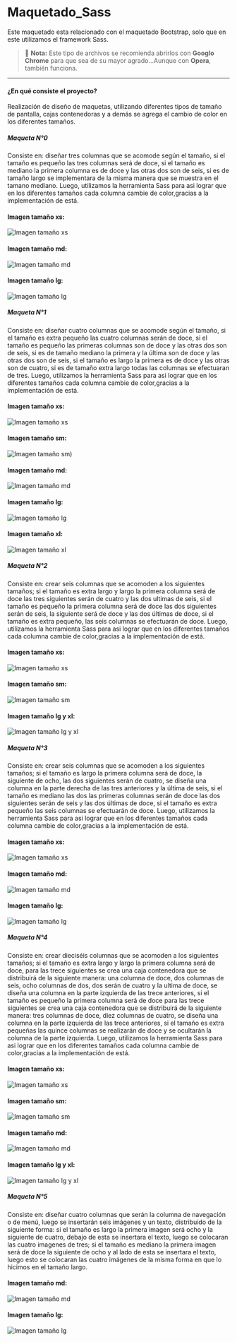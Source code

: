 # Maquetado_Sass
Este maquetado esta relacionado con el maquetado Bootstrap, solo que en este utilizamos el framework Sass. </p>

> :memo: **Nota:** Este tipo de archivos se recomienda abrirlos con **Googlo Chrome** para que sea de su mayor agrado...Aunque con **Opera**, también funciona.</p>

________________________________________________________________________

#### ¿En qué consiste el proyecto?
Realización de diseño de maquetas, utilizando diferentes tipos de tamaño de pantalla, cajas contenedoras y a demás se agrega el cambio de color en los diferentes tamaños.</p>


##### Maqueta N°0
Consiste en: diseñar tres columnas que se acomode según el tamaño, si el tamaño es pequeño las tres columnas
será de doce, si el tamaño es mediano la primera columna es de doce y las otras dos son de seis, si es de tamaño
largo se implementara de la misma manera que se muestra en el tamano mediano.
Luego, utilizamos la herramienta Sass para asi lograr que en los diferentes tamaños
cada columna cambie de color,gracias a la implementación de está.</p>

#### **Imagen tamaño xs:** <br/>

![Imagen tamaño xs](https://lh3.googleusercontent.com/dZQQ-qoaXWznh-QD0b61UBiFTum0ikZ8Z4cSEgckRzKAlvzUg3xFDKTG-VkDHwXcTHwx41u5IrqCjGR2puCw2pjIfcoglwU0vFpaKWI4_97eBVMVenMJ_4qKUFvFsmG6aJi8M0puZPAqUDZfQDxZd37Uw2bVu6TjtuRjgLCV_G0G-kLp3D3OTthPaLBfNDnzlaBQpFfdHR9mGJVfkOD4oaA4dlxJ_HN9xsvnEMx6pdogWlfj5D9T2u0kzRoU-SeRspyW2OiQid4xuXDK4ra2cEMG8_4-MleMADB2KL0aLy34wOzbdvQwjTwlufsHWQX9-rpCMwfaXLZljdNBJNuMzk-a0v43jjkFm8_nHC6OLZogab18MW5HPKOaoE5K8VQSbkqtghXkP6G0ili0b9bN5IGYnOByT46xVnXcVn9A8DcHWGn0V4DNnDBXywL4q4qTovK_j3qd6EqmUphoYI0jrzh6WLBmJuTuP7MeqWiu-Tpl7PZMk2HEK_cvnXeytANcC-87A67SssvEh4-Mf6vfF7I4ApUrr8CKxTWfkDbmotbCI1iyhwadZNlKYDRqGB0v8GLg9e63Shx6D6rlMdCsUDQKHATzDGE3gKEBVPL7k4nJkRfQ8sc1Y6Kr9JtwSxF2Y8y37s953c3wZKr5HEVKlB_tSyLfaCYnqBh-Y2FlL1R8OpuVKyQJE0VDnG_NRdmYZUAO8lYDwoBPgphk5F5g9ZE9dlB68KKlxk4YfifT9nCIhgbkonSZ602xVIDvxWxR0yqot2fvjYBVqnG85K0-NvXlHZdnbjtF9GTIC7JKM7TeXCf3tdnr9o_Oi-h_Aybrp412=w442-h299-no?authuser=0)

#### **Imagen tamaño md:** <br/>
![Imagen tamaño md](https://lh3.googleusercontent.com/GBrMTQ3iuOXsIoGxTBt_kIBMKndzrLr4wuboJhNZkTAPMwP8x9H_2NJdUR8vK-fMEGdwNW0aY1Noy6PyZt-y35q-7FDejt9K7B2vol_skBpvrxTfQu6mKYWRP84cuIrkQ3AC6qD_V87eKMfj-YlRTFGOlN44528F9ExGwSNkm1ORiE0WuFIMe4d4lsRul3peOH0_EOaYhuLSIwY-GmRBUZ4tij_jWOM2PqZYlKZW2rywdf_I_BG_KOWl7VBoWKex7gE4bDAgF_7e58uErnI5715a56V6oig5dXkija--y6jKPzR36kMOdoePFqksNCA9FVVQ1oCKFPIxmuIZUuFou-_cRaW_9gJ9fBNvfiNJgnUjf-1NDZkLms3lyyxjpnrDhQCbX0jlhQ8mNpZE9vrkOo2_67r3tWFQZtynlo4SfQLlmnkWMOFYstvA_6KJxhqQ-S14ovHnXMaOscxMVUzwAupUxFVajZixxZm8KO5KWuCGz2rvj26GMDwG5JB1OAWzCByqLf7EP2fyqYjTeUsQXOAdvBJvGwyEBLKhzu2mSaGWohAtxeDREfNvoDFOTfolfJg7R5kSIvYQC8nN2OIsJv0d1trA3LGFfgjVd42OhQSXNUByFaj81SBg5fjkfHyZ4qAP1hokiikEMwWTaOWK0wlwLhd1uo3VqkgT7KBRYljRvpA5IKamcaiTJhVSjiTICxOqliDwWUar80UNHMTENo7eaSwCf8JxaikdaxwZQ0PjL-Y3sQs1HULB36ixdc68-hVqZNiGDjqsMG5IsIvpPKd7MSVVquzUu56OIpQz1dzGlcIk1VVhgAy3P1JlronZXIF8=w565-h199-no?authuser=0)

#### **Imagen tamaño lg:** <br/>
![Imagen tamaño lg](https://lh3.googleusercontent.com/SnF2pF_WkxIQOhWF3qxc4oRXHrW69IknDUX09FMw764Ys3D9yJcaaxCBjEFR8UHrPa-DBBCyvK6b7f4CdHHBiV_PKZLHh916v06fBL-IsEAGBEpxHZquX0drJhHDVLrCTooMi0Z88eBth_1P5sUCRrWHBcyQlrVeWOqojOywPKxS4STqwHrI507nUSXJ7fJzPGBW2zPwXRXTSW-PMO1hDSB4uNEuwE1IU7D0nPGFqSzy-2tWtw6bXTw-F38SuMNvv4D12pOBOIBDnMH9xyEp-QdxenAmqmQ7fGGFiLnz34h9bCFgPUsjLOzLBKE6eDRByFciRKl6h1cs8dTbByDenjUVB-Ypbsdy-pIxH_l7jolgeqDfoxzKs4vS65HaAbr1Dl5jDh47OoWkTLtRYUpxgg_bvB19rvrI3dLc55Eua84oHWgx8aU3jCWi_RGOwgz07Sxp_DnQgp01rcmeWcSuMcApg1tHzmEGNwIOwrbWB2iisAswun0sRlh_lfaJEcdr90O3bGedx8naNKRrDYkUNRMa8n0i5pjowXA6HCTOlKj489kfpRFejtvvbi3ZXlgWeaWtKbtUZ-15W8ifH21xdx60k90xzKAtvIrefHiDtahnTJQ3G0BG6zNgCDK4fFJTW1_SxWy9NbN4BAJFYKc9lf1VdTU93FtzjZPnvLmhN0P3UcIMmMS0YGNjAp0jI2umjE6CYH_p09YMUCNNGZVBjvh2qqESAyXzRDLY2QOZus_kFuhI2q0r7Dmajdir8navdi-7i4vERv0mOB0StHxg_Bfdnwr3zxIOCtMMMpY6iHYOSVDu8Y7ZB5fPRaAWo_EuaGM7=w643-h98-no?authuser=0)


##### Maqueta N°1
Consiste en: diseñar cuatro columnas que se acomode según el tamaño, si el tamaño es extra pequeño
las cuatro columnas serán de doce, si el tamaño es pequeño las primeras columnas son de doce y las otras
dos son de seis, si es de tamaño mediano la primera y la última son de doce y las otras dos son de seis, si
el tamaño es largo la primera es de doce y las otras son de cuatro, si es de tamaño extra largo todas las columnas se efectuaran de tres.
Luego, utilizamos la herramienta Sass para asi lograr que en los diferentes tamaños
cada columna cambie de color,gracias a la implementación de está.</p>

#### **Imagen tamaño xs:** <br/>

![Imagen tamaño xs](https://lh3.googleusercontent.com/xrIGuZtqG_nseajdJMnbrjObJcrdBI9IOvz0m9w1-6ikK2K2ThIo0nNm-YrgAOxJoIggmTcv0GwoCCLXbcWlUZoofdYSKebW728PWLB-31Gn4B6HGXGfs5_tPJQYSn-Qo6Io-B3w8buONScTWEfEJnZpTt8DFhkveqBJ4_knvrykrQtIEeEBC9lTnD06kE9lHChoDBOjvvZlhAKmMAGI2jWtTz7sw25Euhs_Gr9tX0abs0mH5THQXwzlF48gZ_eMuGaGglNIBnLaA9lcjfdNfp2XW4IUWwcfNQbJRv2I6h2bi5PzGWh-GFw8vZUDeSbP-9nTPOeE-GPeF5_iho9XYZZ4WqA0A_WEgSo00Wo-015fHuWR5ef_N1OGX1WuV-WDOYZtXLu829tTnohiHMK4bZaxw4o7tI-xZVqK9ZWSkTvA9vM_biXTpcDNgm0e-uWr0lKo2fqXRQSFBZW84819btvb47JsRQpR4CALAjaak0Kqis_Cs6b3tR7v_NyyHgjM2NIOqLY8qCq49fkz57yPgTwo915IgTqeWKMfgUnCc6PYWreAootcUsuchMkq0eQ_n6Dc3VltQ3HnhvASzGO5l7Ky37cBnmPZDmK7_pGPWAd9fMsZ7M38ni2wPjjQj0pXVspGV5LPQA5cNNQQvJXHwWt3yEMaKGZCkdexAF-xbozYV6pgRnM3crt-MioJVnRQQLzlwOBINjHdqT-F0K5VvSx96_iLWHf3QsaPrv5U7fYHml1wEBQbU2cghHO1CyG6zyM4q03XDDVIwwdlqOngjHyze0ozgGt5uf7UlrPVZBCnp2wkH7yVKLXAUS73oFlRaiFe=w432-h569-no?authuser=0)

#### **Imagen tamaño sm:** <br/>

![Imagen tamaño sm](https://lh3.googleusercontent.com/4Qyy6c49XY-g1n7SIP1e5I-snSbQt_s7cQh9jsj64WElVGB2SXxHbMTH7Lgq_RvIy7gLEDTH47k9EcKoj4vPjM3laapxvADkLVlA-RlNRhGi3UWahmNTbL3baiXYegHUemIeHsugE_SCGct2t_WPY_R1ZGFKYemerXsZvhUtAGGDp1Y44Q4aZVynPzXyK7qtEZ-P98qQnAnQvKmRWAvfNDS8JaWQxpXoWvYzelKzNtZ9Bog8v-_YhplUfAiU6V1OlGn8k4zqMsaLz2txN_KS7kdHS78yHN1DpYAzMrzRX-vv6VkkcjIuX8feNXPhUB-LWYtUDFkdM6268gPNHo2xghTMDM5zat_MCbHqvZKUHOg5GxeiZutp6qdd1s_mpOOoG4SqaIUk6_lWrojnW2fWjqvkrQhg6G9SyNqucdqJYlo-jDClF834Jpo7SQTEVV_1_Ufnixjvlp7Gny0law-X-qD_zMtHxnyXaoblpPjeqaTs8AQAdcsXCgOGCtl5q4n9drzlPiyUT8BemBDLpzxh-Zt_Kr4sZUc43bCk9P8L40aGRxTaQDKiMnC1sIlilnTGb7Hz_lNsY92nVVn98KImIbAEt9aByYPZ-UryrtrVvRZtz4odl3VuSoOlUG4o2cyEfhCmpXB2TB5iC_MbqO78BsjtribSrhKgNS21hKfDUFrUztp1yoEd5PiQ6E0an9nvkUwzhvriipFpECc-4XS5YjoBDbVzDJRBCNgnHtE7eN1OJEK0JXrXUOHMjg_-0Jai6MG3ulp9QI3SRDDgBVILMWKN38w8VDclTg0FT_dx9j_QJqHDozOU7xxMBwnvg4Dn-BAx=w593-h538-no?authuser=0))

#### **Imagen tamaño md:** <br/>

![Imagen tamaño md](https://lh3.googleusercontent.com/x5cmnYp7jbLXXQ7P0yjGvjHelZ28hh5VkCSYyprol1Uq0GpQStfqDmVbhH3a2Wr3cHm_mHucnfhu7ReMLK4nhwBLvnnVj_x2WaeCPP8vcklpgKFiKs5I_zJL58Nt1T-kJ__Gh6p7fpnuwym3TtFETsu_C2P9RUjUCaMKeA3kKbOpnPo39AcgmWcnRHUCVsIITG22S06_fcI4_CRenkDAZh4GdY6du2hdhalis97GrQgwUG-aRcEdQJkZu6dCZzjkXu_HaaWROSJLUGvcW_b48MGsXrfNwB5W57PvCgJG1WetcQ5ufC8SQLAG1ydtXymKj09Qxr6FkFO_jti6zcOGgI2F9UdXSJ8utaaEom5EGL4ywWa2Sw7qFB9Xn7__ltajob7teCrrlmSEobqbYaIBl666lad1IBu38p4h5nDEKM_U1AZ2Glg7Ou4KxP56ohEoIdV7vrCIXkGWR5WVEAYprGObD9Hgu8Rhv5AaM7jFZoD4au8XIIqAQchcaFvSmp9dqa4MDnNDue36yUbrLmKj04f-xdR97w12RSSojDdDy1ycaBIdMDRFgjg3NXKooguT9JsmA9TsRwDe9JlsqE3iSBUFVj4IzMPnTi1FeASAb-AWJqF5M_atyWPmKOmY02q99Cp7ObQsO_FBdXTNVF5W7PjJW9N0CZwapUp9SbLsxRQ7zz10gXNomDOsuE9v0Tu0dnd_hkZnrfO9Mc9n5sjTDGEgBah7SLT1-TknQJ4CatSNzo8FQsELuHlS560QvxI2EGckyRfmqqaZv3sqnBiYlswuRrzIMQGBGYTi1QfUOrPN-Wgnxd9fkYfTYL53DYQnQsim=w643-h389-no?authuser=0)

#### **Imagen tamaño lg:** <br/>

![Imagen tamaño lg](https://lh3.googleusercontent.com/vN8VvuyPYeWn9DjSYEKEu05qQDx5I0xpbZcpyO-LyundWEx8HC7Rj3N3j0RXqZccdVILfEX1dOUcyGV1KXJc3a9ME3VeYT-j74gMSaNKEkop3zBKHXaxfKsUpk5HN3yPVToyc5jrN-xMDc93zNRMMMpbI6Rvse3yJ8WcmrtJ0_HklZhOz54agM5BO8MtOyWwKyuhqmiHTe4mK5DUD2W-FtkSY_ZUUUPENvUatWApLiqDqj-aCpQJz3VmTjyG4J6swSEh871pr16AYIvMUT7as4n27i_BlRTM9pDNZbq7-BGaZMmwwA_77sPfhYFP5e89jbxbosQfxKtzB268y_iLNAH_Ukfn2WiHDs_cDsFr7BHRh2lNdn5p5-5Yy_7rY1gKFkqbYDhTScU2F89mbQIUMmEQYkP9y6ljoU31iTwPDS9KK2ODVGVJobcYBBYsoEtVHfuSewHDk7GKeZ_k21IuEUkJkPcrpXj39nko_CukP7m6mzmkqNlHqft5rf0c8nlIhLMMZ63JA_8H2_M79-tcRWB1_MkbnHnuLJqGiLU9I5Tsisr4N8V_iexMX7rS5NYqgmaVWPp5ZmyA2VOELaeK2J_m8Bs-GdWlSBLtfg5WA5gKgk5o4714JIUY5KEMcT7dxQhExpiHNPhRdGwRgkJCkJxMPs7U0y_4bMzI1vGNT-84B7Ddng8rShYHMIusBjwiGHvNCq9k-xNFznTtc9apc2_l37WnJGcS9ZNXgcLX0iitVNTEtGDj5ntCzxUx8UX8TS927k2ANRhaa6d-8yS3eQL3aY6zqWHjG_ROV8Vpx5f1uzqB0qgjF6PYD0R-iegXSvwA=w643-h215-no?authuser=0)

#### **Imagen tamaño xl:** <br/>

![Imagen tamaño xl](https://lh3.googleusercontent.com/J_2q07kELgMLudkILcXPhZcvgNS5hd6UNXeju4jvkqwhSREx1Q88OK7wYKA0Ke8DI-ye4YXZ0XTNxB3pxraeTDZmjpBG8Y3RR5JS4OHBPSILLplOYll_YvEaKM0iGPtMSLSwPhrFxfd2_OMLNWetACnfbwL5AXv0PeDELovQPuzZZZq4RAyUIVCHuygDeSjR2-XWuK88d-ne_Fpq8ing65ioJ1sU-8SzYyQrZc94WTh-Hc5rkCqL2nq0rG_kBACfBXcARvFX4hIuTjtN312Nuf2BLkfkS-WkyiMKHU2UP1mGIH-PYcZj0AQzSVHLGc2Pofqsm4y-fetD1WWQiIPanTchCDcOCiNmjJHqkdLnbX_VpFP87roepULvbABUcz98SzGulNiPQb5X19YY6tpRc6gRJTuD3worTX3cXpjwsz1xiz99wGte35kT50ZjOhetq2RJmHcyaY0nQbPB91iHVFhT-O96r9K1SuSFap69rlmIvyIRVurZhlj8--CJ2GWSw3skyHO3Yu_NMl4iQRts9jBSuAt6srCJqovT8arj5EYU4eA7yoafewm_smlgB8IHxYyT4nxwNEk0zY8PWAuO5Wj70qWXsVSrPc4m5kkD030JIN65WjB71kwxeXEoPpHEJWJjo4CS2ogBivZMwy35sFxNPuiavNk02scd2utCa97k6GqAS6cTayquD-vAbbQc7pUPtFbXlq7Vy1eg-lUO5qjkQSO7eXoAldxNNNW6VzdTe_SiLnXKvzuI1SEP-ysmkeEW2PplejVQjWbLipdRI0ze4My-_YJR35O7uZJsShipTIBo6cccBbZSA_FBAOxmg_Kb=w643-h86-no?authuser=0)


##### Maqueta N°2
Consiste en: crear seis columnas que se acomoden a los siguientes tamaños; si el tamaño es
extra largo y largo la primera columna será de doce las tres siguientes serán de cuatro y las
dos ultimas de seis, si el tamaño es pequeño la primera columna será de doce las dos siguientes
serán de seis, la siguiente será de doce y las dos últimas de doce, si el tamaño es extra pequeño, las seis columnas se efectuarán de doce.
Luego, utilizamos la herramienta Sass para asi lograr que en los diferentes tamaños
cada columna cambie de color,gracias a la implementación de está.</p>

#### **Imagen tamaño xs:** <br/>

![Imagen tamaño xs](https://lh3.googleusercontent.com/p8TWNhmbsR8o_Tu5PDdR6nI_jWrgInRx3RtrldGt_GGJGNS8TvZOHoB8F-McDfdOMt-GV3V0MIbvk7T9IMF5HrnUmDoK-BE4Fcn2kU2QX4SKRUlV8UQaGBo4xZZIMLuB5KjXu9_HEB1I5_bchBlx7ZGtNebOwbxbpP3z50n5m3oOLuc5NRRauU7lOS3_7B1OFlhdbKFEWAvgNXqFGrdtGPWePo1lZZmh7ftYh178v70kFp3I05ZVu8FvWuYF1dVC65bnQ4B1uix4i7nXoEO3cCdrBMR_5FbFIOnEKeXBSZf0m-AV1uCQu5T8Wzm0k2aNJf4Xxf1ndE8_U7XfrYNqH1fJH5b5fVb30uddGA3ZiSUGjOSDs6EnRV3941fFiaMRF6r7VuC2_TFvMh5AEXmhmA-i5GOBNQRieKp4NwEb12rSQZG1WftVZVlmEgN1twj4Rp0DZP591Kn7FzddhKAYL79JMqeGDLFCxoZQA_22h6o98LqCqqtGLafEtEt1PSnrMQ-03burJvfHtgQaZsFx5h1YGd4NSBy8pkrLAc7HCPk9Hh-xhKJXGDnnKsDEcH5Ts3ez9ztE7Or_vFoxXvajOQbOdPTNnv_vBXDv8v1T3boQg7vV8406H22iReAalcWq1ysEIwi9rvDkMUSyXbaoFU3rWYTPngTW9tIirSHhjx2ia5MEnjHJc2AsoNE1ZFfV4b-QDYfC1e-5Rk4lVAcXy002SahrdU0TB5JF02XO-WhAybCIQSmqGlvUiRRDp2F65mMc_uaV1b4ms9ce_tkJKxJv3ldyqM6-ha7uWtJZ6jJr2hnedQGyOhfjUhausA2DXy9w=w500-h403-no?authuser=0)

#### **Imagen tamaño sm:** <br/>

![Imagen tamaño sm](https://lh3.googleusercontent.com/SQPIA_45xc4GJkrhFz5G5qP1pGR_7PE0MGocKvgY6AnsoOF5osvKRBiQphQmS3rDDMlbTNMdDq813U8X0LSs0kmggrDzGxxyHexLh-LXuvu9bBccYARaxCzJrkYkzGBrt_8IrG-aBtqY5sdAG8zjVbLFnSDHLiPhOb2VSFcdJcyLewVImM6PBCBD1l4u4gTlzbJ9b_tkmDfrQS6PHNjZXMTLirTj7fuctvnQKui02Aw4JneOflzGPrYDTZzBdM9yPVCQJ45pL7nDg_sW8ML5FDd0QyUHi_rjDgwmIVWiWGuyNjVefiNHYvFvxywufly1rSl-ymGAmXGsTS2M82tahH0eTpt1C5Y9k1jK4pvLpxRTVQATdZnGTOKu4j6Cn8hf6BvQ70v3LbRfcJ8_kAU1wBHae4bCEI3n27iOnpw7KGHi3m6CKt1ehe7PjO_UKtETS3fF_7DPT8MF1DZsQQkNUlC8O5-OZKxvcuFH6_2r20DRPl2Lhlaav4s1iUCshJln1ZDrEy5T_ENVTLycpiZjCzUsSEc0V_iezh-I3UtduvxYTRzfpTs9s0-_TlljyDTd7MHHar6npeSA8_DiGndVQzboQ4lm-N4nLlzNdxvhO02GWKtVFQeL24xzfO5ggGtGoJ2of3QAozajvY0Mi31ietiZdvRflXG2GJfKiQA1zVlkePDLliUBayDEy7r9fv6nXpeyo6t2vvvicewJ6rdJcCtEHtQTkzH722ysO4PR_xP2JigUTa_Re_6g4S3KmWA110fSBp78NTe190M3onKE3G6tf7mmOzCBUc2OQy6hW7cDTNEZp-B6icWld-ApUSpMVIbc=w643-h295-no?authuser=0)

#### **Imagen tamaño lg y xl:** <br/>

![Imagen tamaño lg y xl](https://lh3.googleusercontent.com/tAbGmMUGsWAJhMsNLFLAGZMLmHT2iidlFdq2NnRpqRGZe9Vtndndk11_u8tRh3_YcZ-wB4mjkHinmTxmpgAs1VYfH2-m-qm8_zk6sjHqh728KSmYT5PiUJPid18y6ohBjw-Pl6AToTdXdyPXRCZdbepZY9EfaNZEovN4arByDXKp8RWDT9mAYN6ztKso7zWW5x6fgQq5wInylXOey8ombfj8rTVXMSnG8eSPuHUF-9n8vnUJLrKmGcVPCo2HFmm5oBUNPEixllUGXFw243gcp7M5RhOTsKxidYRXmh7u4AiAe_O-R5fdXTucQWbPW1ghqCnfdqvh56DyD9a85MsXghmC4A2dDjBmVnWBgOqt1AbUI47qPJv-f2ArMy124bEqTzEaergdyzeZ03rFzWrZ8aUuG7mfrT-hLODq7sS6_zVSc-X31T6fev_1Sdk0DyHACc5fw_QSQG7BCucH4HOfQSl_qBDM5LbQljSRmTD8vbcubJBl3c_K76ugFZDRrAZYCRflZVUYj7F2uoU6YIxo_ngyA8Tazcr6AHnPEJHdKsippxsU83f2ACiBWqTVU_55T0Hfu9C_v5KfXmk4TiSzULNCTuIMTsQWfOvEqw9mqPVAqg2f4WzRgyyiHr8jR9wsKRZB_nY3wrDM69MAYu2DLL2sSZ-pq-EMOcxGZCc1XO9fEWABI05nBSjNSZZRHvg_lpXe1YnM5my0IdVo-b-QDEIqgfB_tz8XB4jEkNA5wrhxPmKOvaz3PDXrPUzkDDCYOzaS1Dy_tCVZisfW_ooHuzvAL9kUMgvJwtpSFRgx1Xzr8Gb0Higue3yamNXJF-B5JrCY=w643-h114-no?authuser=0)


##### Maqueta N°3
Consiste en: crear seis columnas que se acomoden a los siguientes tamaños; si el tamaño es
largo la primera columna será de doce, la siguiente de ocho, las dos siguientes serán de
cuatro, se diseña una columna en la parte derecha de las tres anteriores y la última de seis, si
el tamaño es mediano las dos las primeras columnas serán de doce las dos siguientes serán de seis y las
dos últimas de doce, si el tamaño es extra pequeño las seis columnas se efectuarán de doce.
Luego, utilizamos la herramienta Sass para asi lograr que en los diferentes tamaños
cada columna cambie de color,gracias a la implementación de está.</p>

#### **Imagen tamaño xs:** <br/>

![Imagen tamaño xs](https://lh3.googleusercontent.com/m09NCZBgnq814KybFKk7AIEPMaU6E1J6xYkLsLBPYdiTTq1GxnvshMCC45bbOwl_ndOIaIGxFwtQJbdF6GmSzPBF5FvNvlKfWi0qQpx-eSjHW3_szV0mMUl9WFZHasGW_Ls2sNkhS16T1cxF7D82MFTkABQ6_rgZ1Cn6x6hOzz9yEVJIfleYRdWB4ZtbOeF0UH0sVygrQPELs6LCAa6czKmDW4h-mb4IweBoiLo03yV_8w2VkXftCuxEuPb0PyXUBf9ptDY7X-H0arlUesDB0RH3j1ks2Uxb2tYySe7R-qvAB6Twfc8HbuURK3azNc3IFqWVGrv1MXFMGzObZUbalY5zHGeDmGWhnTXPl2niUs-pZx1qbwMeeUUtB85I2q4sVIO2-MzgPf8AJJeIyzGUgKTClgv6StaiTPzq-yLUxWdUvdhC5nHo5gp-P8aDY75ZMlyrbPauvoqj8cHoxpUGJePENw5fmFqhmhGrDqyGYuSgOAjjfL5wMbtuVdwWhv4BXtLZfx2eNWbB3-9NAvzidoK9J-gsMjVBLctKYDN5eWnUuszNQZS_k3mnnk7rH7nXJ04djz22f_hgCP_FzPt438lFqjcghm6bit97FlBx78YOZ7VRyrmOCArJnlve4aFyGuRqxJScuFN9DrwUtGdshkMsWnDWupmLNtLheCqFxFo6FWdoaiKCuxN-jcQFN1txsKwkIi6cT-Q1eJoKdi1744Chv8961pOrqm_yBjmGzhUoTAdD2Ol3sjdBP3YTb12MjoWy-E9v_TJGJljK2csYh5lBJh8AdiIV8jfuS-tWoXdH7x-tYzaZTCB2KXPSBvERi-1C=w501-h488-no?authuser=0)

#### **Imagen tamaño md:** <br/>

![Imagen tamaño md](https://lh3.googleusercontent.com/HIoarAZiVG4j2AMXNgQMjv4tINPx9zocxbwwIsr40C2cd1CFdUphyToV4xzDoSIUFzrpIZExD0JeXtKJsWnR7wwGQVtKg2SKkGsIDNZbAgPlCrHQTfOjPuViJ8FSDxQoCSft1FQPfpWoQknJDmqrc_12955oL0SMAXHzUxD2pIZzuZmMvcFbnm63OzHGOM2Izxr9VXRDUeHYoQ5bwmo_T2u_ak_5DoNMMavP_snvBbqdWn0o9xHkUtykojUu73ThzKgdQphJ66QMV47gDjoTBfujFlvyaXgWVYeZIH-n0hatK4geQdF_N10PJyWGshC__dOCFaGtriQWvKDEwbHlA_zRtWQpXt-V02D3sKvvY39p7AZofJ-6e4D0Qpax3vjvbgNqbs8AzIATJWHHxXrZYXMPr4bFvqUlEvJ07_we2vtf77GT0MJpnsSC6v-G_GHoynMKEAfaCYqKlLJhqab-VqCEgUpnoQOI7MQ9dCHdtkUGYMv_XuWYFcjI5fO3yFqT7rCwFERZ6aIlUdWRbC2sDC7GlZ-UqC4gGjhibAyiEWBrhxPKfu-kAhf6N0P3dZ648zDFfLAKi8iyEx11gp7YdFmkAPgHfllwqDI3bZDb6doqXNAWFmiEXL6O24TIjym7AqgzoEz3gehKd7OaijWhf_bIsZgXG6tEq5s_5SdRIBru3zPDx2HppJfQz27nQRFbhzQCEPBct6JjzvGRQSoSE21Y4CIU-wooTvG6KbzTxRdugnj3fUIabnxxwEZT49p9svFlSZeloXg13BpuM3RFdKRe9upIZCc_c1NRLbdg217ZltFNfgJo8YzesQp_iEOSuM4J=w643-h308-no?authuser=0)

#### **Imagen tamaño lg:** <br/>

![Imagen tamaño lg](https://lh3.googleusercontent.com/EFFsSf5IL669ZAgkdsDlfNLl8dHxUCAE2gfyYJIxLmXKF93DfhoZfl2BpD7DyqA6M2e3So0Q3_SBRWDoMIv5Qby2mC6bzHzhMYwWYwvfCXQtJRl3IvjpQZ9SRtjcMC8vyZspHFtYUmY9_J3gX8lkJu8lxZj1of5mfhliL81iW7bcG8OvisWKnpxZHip65m6PJbSxO5YboOWbup_rcWGuL_Ue1XrDTKPlrEWI4m_SyI76wlXx5R2bd92O0syX0XxOldfu3s-5NpFlc2vwFFljgULxEtL6MnXojKz_XvWjQKySJg9xi65SYimS2XCPHV_1_0yCBfR7jxc5sHiK5PuTxv1yCTKEANBH0yAD0Ya8b15DRWeIeb4E7Dv3fkJ18XP1Yjh-brlBOOtIqAT0Czj-86OjRQwX8VmGBufvnwEGsusX5MFF0PdTE_01EXQBcWuib4FhFmLo-3vvrGPPue_NRab78bh2fgqnTJtLyfB-TNYVmC852-HGwXgzUDmvHKp1WFA7iIduTjSYFYN0vA8d-7_TkBxJahkNKNvjdeufwFJYEAr38vCg4wlCJeUj-_CrvBX5PAsJQszO02bknRsMjwQVUVZfDmL1Z4_85WnvB5x6g0NhYNufPqfWf4Gu5fWDEtGP6GHUYmD9mD39bGUYmIWG015AGhH1kn5lJaxD7-R82CS_5YDYhlg98nWGEpzht92WzORHjhJfQgSd_NNBJ9LrZFWvdrnmXeuOpDD9df7dhMRmsyBzLcRhO9aIDdbciCfD77qDteyjJo0j8zYXXWF7Z2qo23X9dMmxWNdrV11zM11GT7aW7MVx-aL4kosROIdb=w643-h192-no?authuser=0)


##### Maqueta N°4
Consiste en: crear dieciséis columnas que se acomoden a los siguientes tamaños;
si el tamaño es extra largo y largo la primera columna será de doce, para las trece
siguientes se crea una caja contenedora que se distribuirá de la siguiente manera:
una columna de doce, dos columnas de seis, ocho columnas de dos, dos serán de cuatro y la
ultima de doce, se diseña una columna en la parte izquierda de las trece anteriores, si el
tamaño es pequeño la primera columna será de doce para las trece siguientes se crea una caja
contenedora que se distribuirá de la siguiente manera: tres columnas de doce, diez columnas de
cuatro, se diseña una columna en la parte izquierda de las trece anteriores, si el tamaño es extra
pequeñas las quince columnas se realizarán de doce y se ocultarán la columna de la parte izquierda.
Luego, utilizamos la herramienta Sass para asi lograr que en los diferentes tamaños
cada columna cambie de color,gracias a la implementación de está.</p>

#### **Imagen tamaño xs:** <br/>

![Imagen tamaño xs](https://lh3.googleusercontent.com/MZ2stCYs45HgxaUZr1pl8NdNqZq2c-VGBZrg0vRs8c6ktzuEqYOtnFK1sFEmx5TwRwfIV_eQ_Jt5v2_mMwSIyD9vZMyuUDto6uXdSRIzasYUYt07Vi-7UbhEgxYwXKezcni6d1Pgy_y0jwqkkwnHUutUKwXfclKOrO9vNnSgOb_O4wwW009RBfoj-U9VsWhvdUukE14HBoiVMtXDOWNSOop-MgCCKAtuK8dwOgU8lAKkqQt9GfMSDi7jJnIF-SiaqIG2JG4AxCnjdEQIAJ5-MQ8BsE67xOYYfSMyZQRfQgH5ZowMPfOfFCYnAYTer2d2pI3rn1yo3JqJJB_VYZAIqHJerxhpfzZLsL_LXhlztQgMjBd_SbY3LksW3yLPKNKiochl0h7T5pCJyrGsJXXe6MxIvyI4TqrNO_kubvOyXr1URVRsrR5Mpq2f38CX5F7EUaYErmYdyA1s4GleaWLkS_dPO6Fp11STB58GnaRfeWADowDHFOLXKMHH_h8exNenQ8XBBtRsbs8R5VLrwrH7B5qu1f43SaOc0vQH0-mxXCKPdjXE2u0ysUKrcnNNYAI-m74X9feOzDwKSC9C_OKPb8NkZ-AcavsbI6ia38AHaqAenCqm_c8W42D85p8hq9nop-buCX5HgWxnq7jvsTlNcgN76iNKo0LXO8M6HhiGfVjBTGV867x-Z43Cfx9APkL-uJWSiVNLwD-KKo3yfQrQYoA-V2ZF85xWYZDXupa50Pu8qBaWC5YWwz5lwqUqJU-6jkAHwRhUMowUCWJk0J0B--vfCFlSdg9K4ZOL7FCcF_dUMxvgnravpTz4mTakE9t5Iql5=w499-h563-no?authuser=0)

#### **Imagen tamaño sm:** <br/>

![Imagen tamaño sm](https://lh3.googleusercontent.com/50bDDVesMv_vkd139q-dO3Q_jlnJ9Kut7jxy-ECg31sVaGU70GJL-dETmWe2YZm-kVM61aud-HcntgfCOTkJmYw5EKi0wKlo2ETRh7fTFH-HPkx8PUAv682nLTuDVeAk7-YU1hfrMGhoBVsL1Hb7BtFVG3ko2d_FOGSkP4WoB1FI7nuq15YTlIyvYwErxM0jCfjIr1hODKo3ly5pW-XqnMzjchOGyN51Z-E07SpYb4wXccHOF0cAPWR1hnTR_QwsLW6hCgDMk8kt0sWcmyBRJlBNZWIsPy1ppTPThoF2-eySf-b6G4foB_fCmrJDnmGxH5Zg4G6YGoQGKay-yo1auG8F1L_68SXjF8NXyuawC-ztTixFv-l_sNfLLLAeZtz6glOfKoYL_xUmipdTc1_9dDRSr-S2P1HstfA3uJTZLa4VeicnMViy2eVf9boGe-Ptg7E8H2_FEVzzZ4osf5_GZ4QNqwJlELIIzC8bpsYft6hYOZgNv0pEK-8Gj9vDZqVYOePLHxogKL23pGAMcxxoO4Z9WL0q6BXamkHGpROLBMQwRUO97czu3EY4cjm8XdnK51LK03XtL_pTGP6wLUU9jqH_okZjN3XEyAbD3dM6ToHMUYpA7YbbMfEFeTlJhiI8W2YLSRUq9sTw0v-BsPmbZ4KhFvPtC_O4COpRPOAq7S4ji1ZgU_J9HfQZv2XLafK5Kk1aSRdgjukfNf2r5G4VyGihbOXocJOduXMJb_lib73mt59z2kFJIMTvqS8M5kit3VvfcnIM5zdjKDxpB3jXXQepbGrAzdPaWiCyMY8bmWT7chqOsqvEcKUQUwL_HwHr_uyg=w475-h569-no?authuser=0)

#### **Imagen tamaño md:** <br/>

![Imagen tamaño md](https://lh3.googleusercontent.com/EkCE1bw8isd5Is0rphCH0Es8bTq8JbyAtl5zRobT9lr-wbVr0PfQ1vzxM0VVk_OWgg4jkObSFANCVSZZ1kfUutxQrXuyc9HflbYW5XELTn9-cwAqCVu7YYcR7YOxz8S5BwIWych_SSleyXhas_6Dx3O1091m_XYL7wluIx5AoEUgkUpL-__YH6kgZzWE-zi__McfoxWKNqftkj9sVnAw0vM2NJFRNO_T3XdfN_MMMdKOZtVBFPV9D-yUqlOM9fCp6z7A4Wpnftm9JqBSgmPzQwhTg5AAyMlFvcOoKwhrMZf-6ZZqmMBQ61KTfJz4htLqPibN4yVecEzSXn9tNCkESqPA0NRanZJtxJ7ZgJkPR12RfCiC4ogn1KUEATGIbXSe0SpGTt9vabKPmCtTcpBkRz7Qx5dCG2Kfqo8Fpy2Y13o2vndQnKtWacHQErUSKnnXH047dMHADSFyNqWxS7bFgr7xnadOsSZBEvHKQlY3QSFnxR1LkXlZzb0VPUhpQOoXqnq9FlUiOFAJW_0ry15ULh_yedpYqz6m6H79xijXkY8Thel09BcGRaCZDHVnlYIpOK_HfGe8hDgkneqEdpW2WYxoHqI2uGobyKsu_JjfNIUO4Q999qAuVY_2DKK1jl-UiFf0INK1P70IS0ZfV4O16SI6ZFwXAIOXqYlmbLlU3YmMy1ScM76tYUu6VqqZ_7rh0EioUTMW6ThJlIweC6a2bhZA3cstf5IQwWJrnzWOqlM3w9DP5gxhwf_EnRE9Bna-xVia1fky601mw8i4uMGCxAg5kn-GNoyEYu_rLt1szEOJOlgmP8jm6GNiJjQ9P9zCSj3_=w643-h304-no?authuser=0)

#### **Imagen tamaño lg y xl:** <br/>

![Imagen tamaño lg y xl](https://lh3.googleusercontent.com/GAVthS9MtTrSzR4QWvuTS5ZQDwlPeH2UMhzy2ZdNEqeUH6Fk0SHszXgJlvMbv3hTDwMxn_zFD8CmHaRXkmu3_jCDm3v0Gp7FLezFctTDG_bLcx8Us_Wl5ykd3uxjhJ-j1z5_J6DTC4kZaeP7mif59eCwXwjNYm-4CxYmlE2kPkJI5QBLqEDdp3oaUPlJbTi_0bYPZYt6ow_a9gLypuUJ7PA17uPG_QVfmDITpxf1NuouT-2AfRKbXeWW2-W2qVt4d_uVxqlLL84fP4oqeihLSKgUkgzXJcLD6F9ge9YYpPhsZYkbOIienNyEe4SP3TAgW74PULkKOFiBHVIpP-VcQ6T0gclr76KIVr204FARtOLz6EJZ6QNsT-ug0HQ-AiR2clippE1pOqxsfacDfT_y_OE0qrBXU9bFf9GGhUbw2Qz9lBAn-NXNWMTbSo_zlOnfrIob-5M-JnE0smA8mL_eHNMfsDqrCg__EMZwuA5qDde4JRi-9xJ8adyjLoZHDxj1acLtXcRFRwluHtGAZG8JEh-u5-kbjDA4JzO2ONPvLIFT3r6wmm5wY_cz6JowvBeA0aj_Z_mdkPETjJ78gbc9RzJNMn6GhvLLtwD_3-UWxp1igzI7jEHgc2N39d8Zzp3zSITEYyAdxdo64ericUdtDrOm3k7IaeDEwRElDIyZrBSV8_Ww0c9Gnhzes6ZemWFSFtWvHrfyavgQgRgKwspVZH0iVqhY88XBySUQVKAIleWt0TrIOLPaym7d6LobneEFHRrGksU4stFbIpZBTuNQKifvjQImRShbXx1GgUePZq_CemRUOEM85d0bzutfkwixgosn=w643-h287-no?authuser=0)


##### Maqueta N°5
Consiste en: diseñar cuatro columnas que serán la columna de navegación o de menú,
luego se insertarán seis imágenes y un texto, distribuido de la siguiente forma:
si el tamaño es largo la primera imagen será ocho y la siguiente de cuatro, debajo de
esta se insertara el texto, luego se colocaran las cuatro imagenes de tres; si el tamaño
es mediano la primera imagen será de doce la siguiente de ocho y al lado de esta se insertara
el texto, luego esto se colocaran las cuatro imágenes de la misma forma en que lo hicimos en el tamaño largo.</p>

#### **Imagen tamaño md:** <br/>

![Imagen tamaño md](https://lh3.googleusercontent.com/MJOvIowBByQbKHUmdoemzbs6lvgaXntRce6UelRqJRYs5YlVYAW2YZFG58VRU_j3_g2etoXL_Z-SKaDPG-bNvkWihF_TM6ppxyMfaWkI9YVhJwXCfKSI5-vYDmnrm0Te8szTNIOkkaDDlLrby6vSlTWCBVeZeSwcAIgNabMyxLgHMbRJaTvCSNOR5kACjIanqcMdssDif-vGKyAGhfk2M12l1CFJBh3zrGULhoWYxIHMYiFXqYs4iTEynhR8pTzkPgL4RzDZpj66T8ssWysuXYKRSYs1ZdS1DF6zXumOS_YN-5FXDNUz9VAuXIzlDa1Lm1RpXBijKBD4eqhOdUcCPrGvss1jOZItbTZk6ZnKh-VWnHwYrsO3zpg9LHGHl044Kp1d5CVn3e7mZ788HVGAY8fpe-XmtxNpjUx3J7362Fx0Nxi4TqA2WCTy2aWAWanZBojdgNP126MiuojiaIwNESwBcenTPncRdCIS3CdS3zeIumyiDM80jnjGBI-jhAe8GRMAAor-Hc2mNj8YVDJ9IZPxiy7GpBV6LQQ96dMltELpgMiel0L2YL12G-ARi8BGYjVoYnEplFqd9xsXNRzOSsKja5-pnoCxuBIRpSav2vbpEN6zADh2NssC526KlKXuU6Q4wLtXgQxEHHS6WhVvH_KGfXNONl7vvDtWFbiqcOtyLFui2HtJ_knFkvpVxOBZEx946F6KrHhoLpBA4RDRLGdZ61dr93XnhOvDn1OPPVl-zfB_kGR0da-zIulI4N02DWZv2bQj0boTnhec9LP8Lf1OlMN_nRFxKkk_WA2f9T7yu6iXrCvuIsZsbX-xeXWqxYmG=w643-h536-no?authuser=0)

#### **Imagen tamaño lg:** <br/>

![Imagen tamaño lg](https://lh3.googleusercontent.com/Dkh9j1rHyE6AyBBD9_6NPWa8guOt5DKBJLSHQYezSIXNT_IKKCYfIxgNRoMvQEfMh8PHF-q1n7ks0TbYLNmO0MjadfeXWyBJGtOHalWFG5Mm9r9_MHiyfCl6GLARhXxanwreBz9VIhH9Fnvi6gxzaEzFL05W_P7jlzsoMvfbFAGCxUfifTa186-b-gNgYBJg-k2kZdJz0LqGbWlnzTiawAwgZAirPGg5whje74mboVdg7kT6NpSWJ7ZxqOGCOA1J3RMukSrAG83zQm12mvpyXC3KP8LBeGx9lfn-AQMGBi3SIQ1A1-bcbREAZx1w3crlYuyUPbquIB8_q8HFIoceInMneSRAgsh3Gy3bJyDCf06CeOcVjAOMVff8n7-rtISBEraa250V8xrFoCnM674TRtkjXEVQ1F150Fmnw7-XXGlNTQ_F9NZXOL77A1jtBVyVL4AR1OOj6H8k9YBmOtnI8AnMasNwQLmW-pSbPnu68IlSh-w2ihuvnq1WL_BLtcta4z9HRaGFm_zhDRUOe2Pf9bGE47O8LoMyBD5sV7Xz5qgyCNL-z4ia1wbKAG6muzmoTTdXumPyrP-eW68dcJG529O3iOHZ_aEDe8BFx09lBcRa2ZgC_9RPJAoUJl09X-X9HtKP77Cg_sfWKWK3nj6Qmnt2lIqiIj9-eG-YQGn7sfrkwE2YiODCBR-Pq-jFJE91FFZzKWW4F2ITK1Se-Xcq1mmb3bqBwg5OSBavdSqqEoebRbOBODNKXobzTyZ-89FB_AfznW_RL7oexUU3IREZL6rO7ax83T16TsFqRfiIxLNK2l0AKwdHpABY3LKoP_PnJ0fO=w643-h302-no?authuser=0)


